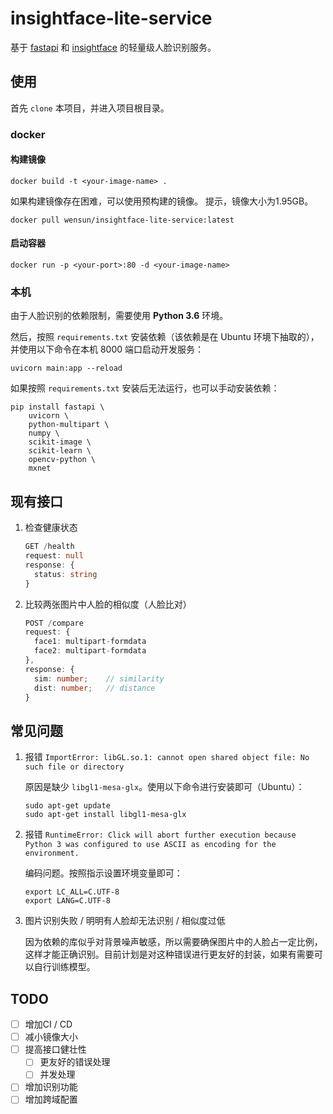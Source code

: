# insightface-lite-service

基于 [fastapi](https://github.com/tiangolo/fastapi) 和 [insightface](https://github.com/deepinsight/insightface) 的轻量级人脸识别服务。

## 使用

首先 `clone` 本项目，并进入项目根目录。

### docker

#### 构建镜像

```shell
docker build -t <your-image-name> .
```

如果构建镜像存在困难，可以使用预构建的镜像。
提示，镜像大小为1.95GB。

```shell
docker pull wensun/insightface-lite-service:latest
```

#### 启动容器

```shell
docker run -p <your-port>:80 -d <your-image-name>
```

### 本机

由于人脸识别的依赖限制，需要使用 **Python 3.6** 环境。

然后，按照 `requirements.txt` 安装依赖（该依赖是在 Ubuntu 环境下抽取的），并使用以下命令在本机 8000 端口启动开发服务：

```shell
uvicorn main:app --reload
```

如果按照 `requirements.txt` 安装后无法运行，也可以手动安装依赖：

```shell
pip install fastapi \
    uvicorn \
    python-multipart \
    numpy \
    scikit-image \
    scikit-learn \
    opencv-python \
    mxnet
```

## 现有接口

1. 检查健康状态

   ```ts
   GET /health
   request: null
   response: {
     status: string
   }
   ```

2. 比较两张图片中人脸的相似度（人脸比对）

   ```ts
   POST /compare
   request: {
     face1: multipart-formdata
     face2: multipart-formdata
   },
   response: {
     sim: number;    // similarity
     dist: number;   // distance
   }
   ```

## 常见问题

1. 报错 `ImportError: libGL.so.1: cannot open shared object file: No such file or directory`

   原因是缺少 `libgl1-mesa-glx`。使用以下命令进行安装即可（Ubuntu）：

   ```shell
   sudo apt-get update
   sudo apt-get install libgl1-mesa-glx
   ```

2. 报错 `RuntimeError: Click will abort further execution because Python 3 was configured to use ASCII as encoding for the environment.`

   编码问题。按照指示设置环境变量即可：

   ```shell
   export LC_ALL=C.UTF-8
   export LANG=C.UTF-8
   ```

3. 图片识别失败 / 明明有人脸却无法识别 / 相似度过低

   因为依赖的库似乎对背景噪声敏感，所以需要确保图片中的人脸占一定比例，这样才能正确识别。目前计划是对这种错误进行更友好的封装，如果有需要可以自行训练模型。

## TODO

- [ ] 增加CI / CD
- [ ] 减小镜像大小
- [ ] 提高接口健壮性
  - [ ] 更友好的错误处理
  - [ ] 并发处理
- [ ] 增加识别功能
- [ ] 增加跨域配置